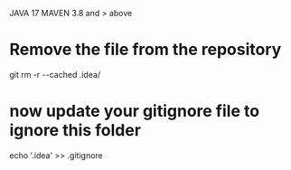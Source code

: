 JAVA 17
MAVEN 3.8 and > above


# Remove the file from the repository
git rm -r --cached .idea/

# now update your gitignore file to ignore this folder
echo '.idea' >> .gitignore